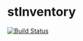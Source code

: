 # stInventory
[![Build Status](https://travis-ci.org/shepherdjerred-minecraft/stInventory.svg?branch=master)](https://travis-ci.org/shepherdjerred-minecraft/stInventory)
